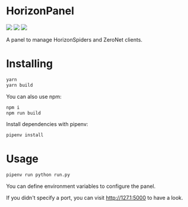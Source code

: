 # HorizonPanel 
![](https://img.shields.io/badge/licence-GPL-brightgreen.svg) 
![](https://img.shields.io/badge/Project-Horizon-orange.svg) 
![](https://img.shields.io/badge/Network-ZeroNet-%237722df.svg)

A panel to manage HorizonSpiders and ZeroNet clients.

# Installing

```bash
yarn
yarn build
```

You can also use npm: 

```bash
npm i
npm run build
```

Install dependencies with pipenv:

```bash
pipenv install
```

# Usage

```bash
pipenv run python run.py
```

You can define environment variables to configure the panel.

If you didn't specify a port, you can visit http://127.1:5000 to have a look.